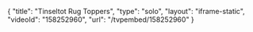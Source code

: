 {
    "title": "Tinseltot Rug Toppers",
    "type": "solo",
    "layout": "iframe-static",
    "videoId": "158252960",
    "url": "\/tvpembed\/158252960"
}
